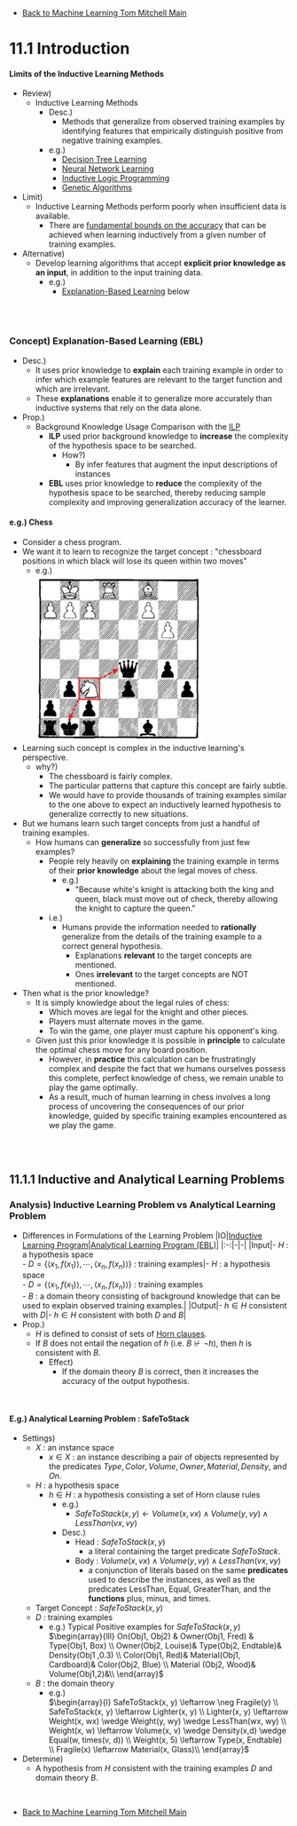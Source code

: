 * [Back to Machine Learning Tom Mitchell Main](../../main.md)

# 11.1 Introduction

#### Limits of the Inductive Learning Methods
- Review)
  - Inductive Learning Methods
    - Desc.)
      - Methods that generalize from observed training examples by identifying features that empirically distinguish positive from negative training examples.
    - e.g.)
      - [Decision Tree Learning](../../main.md#3-decision-tree-learning)
      - [Neural Network Learning](../../main.md#4-artificial-neural-networks-anns)
      - [Inductive Logic Programming](../../ch10/04/note.md#concept-inductive-logic-program-ilp)
      - [Genetic Algorithms](../../main.md#9-genetic-algorithms)
- Limit)
  - Inductive Learning Methods perform poorly when insufficient data is available.
    - There are [fundamental bounds on the accuracy](../../ch07/03/note.md#concept-general-bound-on-the-number-of-training-examples-for-successful-consistent-learner) that can be achieved when learning inductively from a given number of training examples.
- Alternative)
  - Develop learning algorithms that accept **explicit prior knowledge as an input**, in addition to the input training data.
    - e.g.)
      - [Explanation-Based Learning](#concept-explanation-based-learning-ebl) below

<br><br>

### Concept) Explanation-Based Learning (EBL)
- Desc.)
  - It uses prior knowledge to **explain** each training example in order to infer which example features are relevant to the target function and which are irrelevant.
  - These **explanations** enable it to generalize more accurately than inductive systems that rely on the data alone.
- Prop.) 
  - Background Knowledge Usage Comparison with the [ILP](../../ch10/04/note.md#concept-inductive-logic-program-ilp)
    - **ILP** used prior background knowledge to **increase** the complexity of the hypothesis space to be searched.
      - How?)
        - By infer features that augment the input descriptions of instances
    - **EBL** uses prior knowledge to **reduce** the complexity of the hypothesis space to be searched, thereby reducing sample complexity and improving generalization accuracy of the learner. 
#### e.g.) Chess
  - Consider a chess program.
  - We want it to learn to recognize the target concept : "chessboard positions in which black will lose its queen within two moves"
    - e.g.)   
      <img src="images/001.png" width="300px"></img>
  - Learning such concept is complex in the inductive learning's perspective.
    - why?)
      - The chessboard is fairly complex.
      - The particular patterns that capture this concept are fairly subtle.
      - We would have to provide thousands of training examples similar to the one above to expect an inductively learned hypothesis to generalize correctly to new situations.
  - But we humans learn such target concepts from just a handful of training examples.
    - How humans can **generalize** so successfully from just few examples?
      - People rely heavily on **explaining** the training example in terms of their **prior knowledge** about the legal moves of chess.
        - e.g.)
          - "Because white's knight is attacking both the king and queen, black must move out of check, thereby allowing the knight to capture the queen."
      - i.e.)
        - Humans provide the information needed to **rationally** generalize from the details of the training example to a correct general hypothesis.
          - Explanations **relevant** to the target concepts are mentioned.
          - Ones **irrelevant** to the target concepts are NOT mentioned.
  - Then what is the prior knowledge?
    - It is simply knowledge about the legal rules of chess: 
      - Which moves are legal for the knight and other pieces. 
      - Players must alternate moves in the game.
      - To win the game, one player must capture his opponent's king.
    - Given just this prior knowledge it is possible in **principle** to calculate the optimal chess move for any board position.
      - However, in **practice** this calculation can be frustratingly complex and despite the fact that we humans ourselves possess this complete, perfect knowledge of chess, we remain unable to play the game optimally.
      - As a result, much of human learning in chess involves a long process of uncovering the consequences of our prior knowledge, guided by specific training examples encountered as we play the game.

<br><br>

## 11.1.1 Inductive and Analytical Learning Problems
### Analysis) Inductive Learning Problem vs Analytical Learning Problem
- Differences in Formulations of the Learning Problem
  |IO|[Inductive Learning Program](../../ch10/04/note.md#concept-inductive-logic-program-ilp)|[Analytical Learning Program (EBL)](#concept-explanation-based-learning-ebl)|
  |:-:|-|-|
  |Input|- $H$ : a hypothesis space <br> - $`D=\{\langle x_1, f(x_1)\rangle, \cdots, \langle x_n, f(x_n)\rangle\}`$ : training examples|- $H$ : a hypothesis space <br> - $`D=\{\langle x_1, f(x_1)\rangle, \cdots, \langle x_n, f(x_n)\rangle\}`$ : training examples <br> - $B$ : a domain theory consisting of background knowledge that can be used to explain observed training examples.|
  |Output|- $h\in H$ consistent with $D$|- $h\in H$ consistent with both $D$ and $B$|
- Prop.)
  - $H$ is defined to consist of sets of [Horn clauses](../../ch10/04/note.md#prop-horn-clause-representation).
  - If $B$ does not entail the negation of $h$ $`(\textrm{i.e. } B \nvdash \neg h)`$, then $h$ is consistent with $B$.
    - Effect)
      - If the domain theory $B$ is correct, then it increases the accuracy of the output hypothesis.

<br>

#### E.g.) Analytical Learning Problem : SafeToStack
- Settings)
  - $X$ : an instance space
    - $x \in X$ : an instance describing a pair of objects represented by the predicates $Type, Color, Volume, Owner, Material, Density$, and $On$.
  - $H$ : a hypothesis space
    - $h\in H$ : a hypothesis consisting a set of Horn clause rules
      - e.g.)
        - $SafeToStack(x,y) \leftarrow Volume(x, vx) \wedge Volume(y, vy) \wedge LessThan(vx,vy)$
      - Desc.)
        - Head : $SafeToStack(x,y)$
          - a literal containing the target predicate $SafeToStack$.
        - Body : $Volume(x, vx) \wedge Volume(y, vy) \wedge LessThan(vx,vy)$
          - a conjunction of literals based on the same **predicates** used to describe the instances, as well as the predicates LessThan, Equal, GreaterThan, and the **functions** plus, minus, and times.
  - Target Concept : $SafeToStack(x,y)$
  - $D$ : training examples
    - e.g.) Typical Positive examples for $SafeToStack(x,y)$   
      $`\begin{array}{lll} On(Obj1, Obj2) & Owner(Obj1, Fred) & Type(Obj1, Box) \\ Owner(Obj2, Louise)& Type(Obj2, Endtable)& Density(Obj1 ,0.3) \\ Color(Obj1, Red)& Material(Obj1, Cardboard)& Color(Obj2, Blue) \\ Material (Obj2, Wood)& Volume(Obj1,2)&\\ \end{array}`$
  - $B$ : the domain theory
    - e.g.)   
      $`\begin{array}{l}
        SafeToStack(x, y) \leftarrow \neg Fragile(y) \\
        SafeToStack(x, y) \leftarrow Lighter(x, y) \\
        Lighter(x, y) \leftarrow Weight(x, wx) \wedge Weight(y, wy) \wedge LessThan(wx, wy) \\
        Weight(x, w) \leftarrow Volume(x, v) \wedge Density(x,d) \wedge Equal(w, times(v, d)) \\
        Weight(x, 5) \leftarrow Type(x, Endtable) \\
        Fragile(x) \leftarrow Material(x, Glass)\\
      \end{array}`$
- Determine)
  - A hypothesis from $H$ consistent with the training examples $D$ and domain theory $B$.

<br>

* [Back to Machine Learning Tom Mitchell Main](../../main.md)